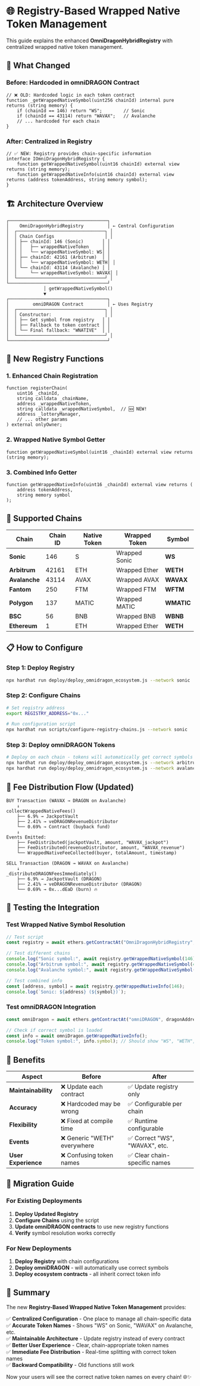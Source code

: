 # 🌐 Registry-Based Wrapped Native Token Management

This guide explains the enhanced **OmniDragonHybridRegistry** with centralized wrapped native token management.

## 🎯 **What Changed**

### **Before**: Hardcoded in omniDRAGON Contract
```solidity
// ❌ OLD: Hardcoded logic in each token contract
function _getWrappedNativeSymbol(uint256 chainId) internal pure returns (string memory) {
    if (chainId == 146) return "WS";        // Sonic
    if (chainId == 43114) return "WAVAX";   // Avalanche
    // ... hardcoded for each chain
}
```

### **After**: Centralized in Registry
```solidity
// ✅ NEW: Registry provides chain-specific information
interface IOmniDragonHybridRegistry {
    function getWrappedNativeSymbol(uint16 chainId) external view returns (string memory);
    function getWrappedNativeInfo(uint16 chainId) external view returns (address tokenAddress, string memory symbol);
}
```

## 🏗️ **Architecture Overview**

```
┌─────────────────────────────────────┐
│    OmniDragonHybridRegistry         │ ← Central Configuration
│  ┌─────────────────────────────────┐ │
│  │ Chain Configs                   │ │
│  │ ├── chainId: 146 (Sonic)       │ │
│  │ │   ├── wrappedNativeToken     │ │
│  │ │   └── wrappedNativeSymbol: WS│ │
│  │ ├── chainId: 42161 (Arbitrum)  │ │
│  │ │   └── wrappedNativeSymbol: WETH│ │
│  │ └── chainId: 43114 (Avalanche) │ │
│  │     └── wrappedNativeSymbol: WAVAX│ │
│  └─────────────────────────────────┘ │
└─────────────────────────────────────┘
              │ getWrappedNativeSymbol()
              ▼
┌─────────────────────────────────────┐
│         omniDRAGON Contract         │ ← Uses Registry
│  ┌─────────────────────────────────┐ │
│  │ Constructor:                    │ │
│  │ ├── Get symbol from registry   │ │
│  │ ├── Fallback to token contract │ │
│  │ └── Final fallback: "WNATIVE"  │ │
│  └─────────────────────────────────┘ │
└─────────────────────────────────────┘
```

## 🔧 **New Registry Functions**

### **1. Enhanced Chain Registration**
```solidity
function registerChain(
    uint16 _chainId,
    string calldata _chainName,
    address _wrappedNativeToken,
    string calldata _wrappedNativeSymbol,  // 🆕 NEW!
    address _lotteryManager,
    // ... other params
) external onlyOwner;
```

### **2. Wrapped Native Symbol Getter**
```solidity
function getWrappedNativeSymbol(uint16 _chainId) external view returns (string memory);
```

### **3. Combined Info Getter**
```solidity
function getWrappedNativeInfo(uint16 _chainId) external view returns (
    address tokenAddress, 
    string memory symbol
);
```

## 🎯 **Supported Chains**

| **Chain** | **Chain ID** | **Native Token** | **Wrapped Token** | **Symbol** |
|-----------|--------------|------------------|-------------------|------------|
| **Sonic** | 146 | S | Wrapped Sonic | **WS** |
| **Arbitrum** | 42161 | ETH | Wrapped Ether | **WETH** |
| **Avalanche** | 43114 | AVAX | Wrapped AVAX | **WAVAX** |
| **Fantom** | 250 | FTM | Wrapped FTM | **WFTM** |
| **Polygon** | 137 | MATIC | Wrapped MATIC | **WMATIC** |
| **BSC** | 56 | BNB | Wrapped BNB | **WBNB** |
| **Ethereum** | 1 | ETH | Wrapped Ether | **WETH** |

## 📋 **How to Configure**

### **Step 1: Deploy Registry**
```bash
npx hardhat run deploy/deploy_omnidragon_ecosystem.js --network sonic
```

### **Step 2: Configure Chains**
```bash
# Set registry address
export REGISTRY_ADDRESS="0x..."

# Run configuration script
npx hardhat run scripts/configure-registry-chains.js --network sonic
```

### **Step 3: Deploy omniDRAGON Tokens**
```bash
# Deploy on each chain - tokens will automatically get correct symbols
npx hardhat run deploy/deploy_omnidragon_ecosystem.js --network arbitrum
npx hardhat run deploy/deploy_omnidragon_ecosystem.js --network avalanche
```

## 🔄 **Fee Distribution Flow (Updated)**

```
BUY Transaction (WAVAX → DRAGON on Avalanche)
    ↓
collectWrappedNativeFees()
    ├── 6.9% → JackpotVault
    ├── 2.41% → veDRAGONRevenueDistributor  
    └── 0.69% → Contract (buyback fund)
    ↓
Events Emitted:
    ├── FeeDistributed(jackpotVault, amount, "WAVAX_jackpot")
    ├── FeeDistributed(revenueDistributor, amount, "WAVAX_revenue")
    └── WrappedNativeFeeCollected(buyer, totalAmount, timestamp)
```

```
SELL Transaction (DRAGON → WAVAX on Avalanche)
    ↓
_distributeDRAGONFeesImmediately()
    ├── 6.9% → JackpotVault (DRAGON)
    ├── 2.41% → veDRAGONRevenueDistributor (DRAGON)
    └── 0.69% → 0x...dEaD (burn) 🔥
```

## 🧪 **Testing the Integration**

### **Test Wrapped Native Symbol Resolution**
```javascript
// Test script
const registry = await ethers.getContractAt("OmniDragonHybridRegistry", registryAddress);

// Test different chains
console.log("Sonic symbol:", await registry.getWrappedNativeSymbol(146));     // "WS"
console.log("Arbitrum symbol:", await registry.getWrappedNativeSymbol(42161)); // "WETH"
console.log("Avalanche symbol:", await registry.getWrappedNativeSymbol(43114)); // "WAVAX"

// Test combined info
const [address, symbol] = await registry.getWrappedNativeInfo(146);
console.log(`Sonic: ${address} (${symbol})`);
```

### **Test omniDRAGON Integration**
```javascript
const omniDragon = await ethers.getContractAt("omniDRAGON", dragonAddress);

// Check if correct symbol is loaded
const info = await omniDragon.getWrappedNativeInfo();
console.log("Token symbol:", info.symbol); // Should show "WS", "WETH", "WAVAX", etc.
```

## 🎁 **Benefits**

| **Aspect** | **Before** | **After** |
|------------|------------|-----------|
| **Maintainability** | ❌ Update each contract | ✅ Update registry only |
| **Accuracy** | ❌ Hardcoded may be wrong | ✅ Configurable per chain |
| **Flexibility** | ❌ Fixed at compile time | ✅ Runtime configurable |
| **Events** | ❌ Generic "WETH" everywhere | ✅ Correct "WS", "WAVAX", etc. |
| **User Experience** | ❌ Confusing token names | ✅ Clear chain-specific names |

## 🚀 **Migration Guide**

### **For Existing Deployments**

1. **Deploy Updated Registry**
2. **Configure Chains** using the script
3. **Update omniDRAGON contracts** to use new registry functions
4. **Verify** symbol resolution works correctly

### **For New Deployments**

1. **Deploy Registry** with chain configurations
2. **Deploy omniDRAGON** - will automatically use correct symbols
3. **Deploy ecosystem contracts** - all inherit correct token info

## 🎯 **Summary**

The new **Registry-Based Wrapped Native Token Management** provides:

✅ **Centralized Configuration** - One place to manage all chain-specific data  
✅ **Accurate Token Names** - Shows "WS" on Sonic, "WAVAX" on Avalanche, etc.  
✅ **Maintainable Architecture** - Update registry instead of every contract  
✅ **Better User Experience** - Clear, chain-appropriate token names  
✅ **Immediate Fee Distribution** - Real-time splitting with correct token names  
✅ **Backward Compatibility** - Old functions still work  

Now your users will see the correct native token names on every chain! 🌐✨ 